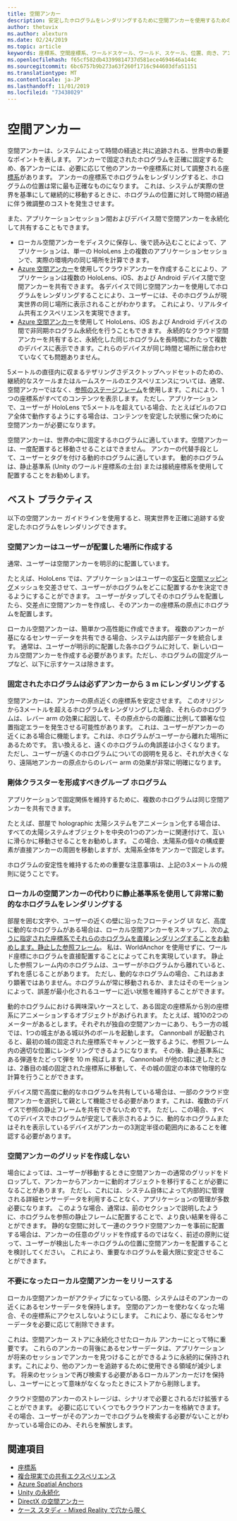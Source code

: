 ```yaml
---
title: 空間アンカー
description: 安定したホログラムをレンダリングするために空間アンカーを使用するためのベスト プラクティス。
author: thetuvix
ms.author: alexturn
ms.date: 02/24/2019
ms.topic: article
keywords: 座標系、空間座標系、ワールドスケール、ワールド、スケール、位置、向き、アンカー、空間アンカー、ワールドロック済み、ワールドロック、永続化、共有
ms.openlocfilehash: f65cf582db43399814737d581ece4694646a144c
ms.sourcegitcommit: 6bc6757b9b273a63f260f1716c944603dfa51151
ms.translationtype: MT
ms.contentlocale: ja-JP
ms.lasthandoff: 11/01/2019
ms.locfileid: "73438029"
---
```

# <a name="spatial-anchors"></a>空間アンカー

空間アンカーは、システムによって時間の経過と共に追跡される、世界中の重要なポイントを表します。 アンカーで固定されたホログラムを正確に固定するため、各アンカーには、必要に応じて他のアンカーや座標系に対して調整される[座標系](coordinate-systems.md)があります。  アンカーの座標系でホログラムをレンダリングすると、ホログラムの位置は常に最も正確なものになります。 これは、システムが実際の世界を基準にして継続的に移動するときに、ホログラムの位置に対して時間の経過に伴う微調整のコストを発生させます。

また、アプリケーションセッション間およびデバイス間で空間アンカーを永続化して共有することもできます。
* ローカル空間アンカーをディスクに保存し、後で読み込むことによって、アプリケーションは、単一の HoloLens 上の複数のアプリケーションセッションで、実際の環境内の同じ場所を計算できます。
* <a href="https://docs.microsoft.com/azure/spatial-anchors/overview" target="_blank">Azure 空間アンカー</a>を使用してクラウドアンカーを作成することにより、アプリケーションは複数の HoloLens、iOS、および Android デバイス間で空間アンカーを共有できます。 各デバイスで同じ空間アンカーを使用してホログラムをレンダリングすることにより、ユーザーには、そのホログラムが現実世界の同じ場所に表示されることがわかります。 これにより、リアルタイム共有エクスペリエンスを実現できます。
* <a href="https://docs.microsoft.com/azure/spatial-anchors/overview" target="_blank">Azure 空間アンカー</a>を使用して HoloLens、iOS および Android デバイスの間で非同期ホログラム永続化を行うこともできます。 永続的なクラウド空間アンカーを共有すると、永続化した同じホログラムを長時間にわたって複数のデバイスに表示できます。これらのデバイスが同じ時間と場所に居合わせていなくても問題ありません。

5メートルの直径内に収まるテザリングさデスクトップヘッドセットのための、継続的なスケールまたはルームスケールのエクスペリエンスについては、通常、空間アンカーではなく、[参照のステージフレーム](coordinate-systems.md#stage-frame-of-reference)を使用します。これにより、1つの座標系がすべてのコンテンツを表示します。 ただし、アプリケーションで、ユーザーが HoloLens で5メートルを超えている場合、たとえばビルのフロア全体で動作するようにする場合は、コンテンツを安定した状態に保つために空間アンカーが必要になります。

空間アンカーは、世界の中に固定するホログラムに適しています。空間アンカーは、一度配置すると移動させることはできません。 アンカーの代替手段として、ユーザーとタグを付ける動的ホログラムに適しています。 動的ホログラムは、静止基準系 (Unity のワールド座標系の土台) または接続座標系を使用して配置することをお勧めします。

## <a name="best-practices"></a>ベスト プラクティス

以下の空間アンカー ガイドラインを使用すると、現実世界を正確に追跡する安定したホログラムをレンダリングできます。

### <a name="create-spatial-anchors-where-users-place-them"></a>空間アンカーはユーザーが配置した場所に作成する

通常、ユーザーは空間アンカーを明示的に配置しています。

たとえば、HoloLens では、アプリケーションはユーザーの[宝石](gaze-and-commit.md)と[空間マッピング](spatial-mapping.md)メッシュを交差させて、ユーザーがホログラムをどこに配置するかを決定できるようにすることができます。 ユーザーがタップしてそのホログラムを配置したら、交差点に空間アンカーを作成し、そのアンカーの座標系の原点にホログラムを配置します。

ローカル空間アンカーは、簡単かつ高性能に作成できます。 複数のアンカーが基になるセンサーデータを共有できる場合、システムは内部データを統合します。 通常は、ユーザーが明示的に配置した各ホログラムに対して、新しいローカル空間アンカーを作成する必要があります。ただし、ホログラムの固定グループなど、以下に示すケースは除きます。

### <a name="always-render-anchored-holograms-within-3-meters-of-their-anchor"></a>固定されたホログラムは必ずアンカーから 3 m にレンダリングする

空間アンカーは、アンカーの原点近くの座標系を安定させます。 このオリジンから3メートルを超えるホログラムをレンダリングした場合、それらのホログラムは、レバー arm の効果に起因して、その原点からの距離に比例して顕著な位置指定エラーを発生させる可能性があります。 これは、ユーザーがアンカーの近くにある場合に機能します。これは、ホログラムがユーザーから離れた場所にあるためです。 言い換えると、遠くのホログラムの角誤差は小さくなります。 ただし、ユーザーが遠くのホログラムについての説明を見ると、それが大きくなり、遠隔地アンカーの原点からのレバー arm の効果が非常に明確になります。

### <a name="group-holograms-that-should-form-a-rigid-cluster"></a>剛体クラスターを形成すべきグループ ホログラム

アプリケーションで固定関係を維持するために、複数のホログラムは同じ空間アンカーを共有できます。

たとえば、部屋で holographic 太陽システムをアニメーション化する場合は、すべての太陽システムオブジェクトを中央の1つのアンカーに関連付けて、互いに滑らかに移動させることをお勧めします。 この場合、太陽系の個々の構成要素が直接アンカーの周囲を移動しますが、太陽系全体をアンカーで固定します。

ホログラムの安定性を維持するための重要な注意事項は、上記の3メートルの規則に従うことです。

### <a name="render-highly-dynamic-holograms-using-the-stationary-frame-of-reference-instead-of-a-local-spatial-anchor"></a>ローカルの空間アンカーの代わりに静止基準系を使用して非常に動的なホログラムをレンダリングする

部屋を囲む文字や、ユーザーの近くの壁に沿ったフローティング UI など、高度に動的なホログラムがある場合は、ローカル空間アンカーをスキップし、次の[ように指定された座標系でそれらのホログラムを直接レンダリングすることをお勧めします。静止した参照フレーム](coordinate-systems.md#stationary-frame-of-reference)。 私は、WorldAnchor を使用せずに、ワールド座標にホログラムを直接配置することによってこれを実現しています。 静止した参照フレーム内のホログラムは、ユーザーがホログラムから離れていると、ずれを感じることがあります。 ただし、動的なホログラムの場合、これはあまり顕著ではありません。ホログラムが常に移動されるか、またはそのモーションによって、誤差が最小化されるユーザーに近い状態を維持することができます。

動的ホログラムにおける興味深いケースとして、ある固定の座標系から別の座標系にアニメーションするオブジェクトがあげられます。 たとえば、城10の2つのメーターがあるとします。それぞれが独自の空間アンカーにあり、もう一方の城では、1つの城主がある城以外のボールを起動します。 Cannonball が起動されると、最初の城の固定された座標系でキャノンと一致するように、参照フレーム内の適切な位置にレンダリングできるようになります。 その後、静止基準系にある弾道をたどって弾を 10 m 飛ばします。 Cannonball が他の城に達したときは、2番目の城の固定された座標系に移動して、その城の固定の本体で物理的な計算を行うことができます。

デバイス間で高度に動的なホログラムを共有している場合は、一部のクラウド空間アンカーを選択して親として機能させる必要があります。これは、複数のデバイスで参照の静止フレームを共有できないためです。  ただし、この場合、すべてのデバイスでホログラムが安定して表示されるように、動的なホログラムまたはそれを表示しているデバイスがアンカーの3測定半径の範囲内にあることを確認する必要があります。

### <a name="avoid-creating-a-grid-of-spatial-anchors"></a>空間アンカーのグリッドを作成しない

場合によっては、ユーザーが移動するときに空間アンカーの通常のグリッドをドロップして、アンカーからアンカーに動的オブジェクトを移行することが必要になることがあります。 ただし、これには、システム自体によって内部的に管理される詳細センサーデータを利用することなく、アプリケーションの管理が多数必要になります。 このような場合、通常は、前のセクションで説明したように、ホログラムを参照の静止フレームに配置することで、より良い結果を得ることができます。
静的な空間に対して一連のクラウド空間アンカーを事前に配置する場合は、アンカーの任意のグリッドを作成するのではなく、前述の原則に従って、ユーザーが検出したキーホログラムの位置に空間アンカーを配置することを検討してください。 これにより、重要なホログラムを最大限に安定させることができます。

### <a name="release-local-spatial-anchors-you-no-longer-need"></a>不要になったローカル空間アンカーをリリースする

ローカル空間アンカーがアクティブになっている間、システムはそのアンカーの近くにあるセンサーデータを保持します。 空間のアンカーを使わなくなった場合、その座標系にアクセスしないようにします。 これにより、基になるセンサーデータを必要に応じて削除できます。

これは、空間アンカー ストアに永続化させたローカル アンカーにとって特に重要です。 これらのアンカーの背後にあるセンサーデータは、アプリケーションが将来のセッションでアンカーを見つけることができるように永続的に保持されます。これにより、他のアンカーを追跡するために使用できる領域が減少します。 将来のセッションで再び検索する必要があるローカルアンカーだけを保持し、ユーザーにとって意味がなくなったときにストアから削除します。

クラウド空間のアンカーのストレージは、シナリオで必要とされるだけ拡張することができます。 必要に応じていくつでもクラウドアンカーを格納できます。その場合、ユーザーがそのアンカーでホログラムを検索する必要がないことがわかっている場合にのみ、それらを解放します。

## <a name="see-also"></a>関連項目
* [座標系](coordinate-systems.md)
* [複合現実での共有エクスペリエンス](shared-experiences-in-mixed-reality.md)
* <a href="https://docs.microsoft.com/azure/spatial-anchors" target="_blank">Azure Spatial Anchors</a>
* [Unity の永続化](persistence-in-unity.md)
* [DirectX の空間アンカー](coordinate-systems-in-directx.md#place-holograms-in-the-world-using-spatial-anchors)
* [ケース スタディ - Mixed Reality で穴から覗く](case-study-looking-through-holes-in-your-reality.md)
